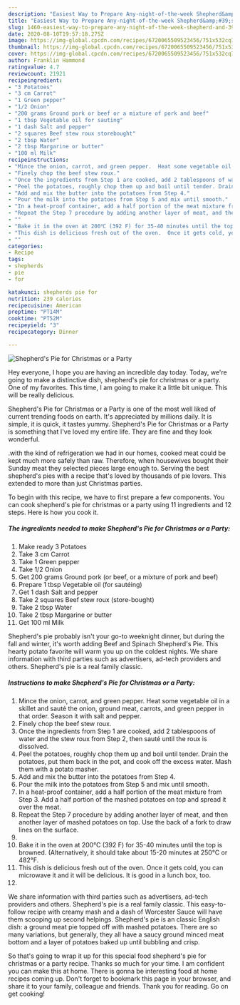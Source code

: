 ```yaml
---
description: "Easiest Way to Prepare Any-night-of-the-week Shepherd&amp;#39;s Pie for Christmas or a Party"
title: "Easiest Way to Prepare Any-night-of-the-week Shepherd&amp;#39;s Pie for Christmas or a Party"
slug: 1460-easiest-way-to-prepare-any-night-of-the-week-shepherd-and-39-s-pie-for-christmas-or-a-party
date: 2020-08-10T19:57:18.275Z
image: https://img-global.cpcdn.com/recipes/6720065509523456/751x532cq70/shepherds-pie-for-christmas-or-a-party-recipe-main-photo.jpg
thumbnail: https://img-global.cpcdn.com/recipes/6720065509523456/751x532cq70/shepherds-pie-for-christmas-or-a-party-recipe-main-photo.jpg
cover: https://img-global.cpcdn.com/recipes/6720065509523456/751x532cq70/shepherds-pie-for-christmas-or-a-party-recipe-main-photo.jpg
author: Franklin Hammond
ratingvalue: 4.7
reviewcount: 21921
recipeingredient:
- "3 Potatoes"
- "3 cm Carrot"
- "1 Green pepper"
- "1/2 Onion"
- "200 grams Ground pork or beef or a mixture of pork and beef"
- "1 tbsp Vegetable oil for sauting"
- "1 dash Salt and pepper"
- "2 squares Beef stew roux storebought"
- "2 tbsp Water"
- "2 tbsp Margarine or butter"
- "100 ml Milk"
recipeinstructions:
- "Mince the onion, carrot, and green pepper.  Heat some vegetable oil in a skillet and sauté the onion, ground meat, carrots, and green pepper in that order.  Season it with salt and pepper."
- "Finely chop the beef stew roux."
- "Once the ingredients from Step 1 are cooked, add 2 tablespoons of water and the stew roux from Step 2, then sauté until the roux is dissolved."
- "Peel the potatoes, roughly chop them up and boil until tender. Drain the potatoes, put them back in the pot, and cook off the excess water. Mash them with a potato masher."
- "Add and mix the butter into the potatoes from Step 4."
- "Pour the milk into the potatoes from Step 5 and mix until smooth."
- "In a heat-proof container, add a half portion of the meat mixture from Step 3. Add a half portion of the mashed potatoes on top and spread it over the meat."
- "Repeat the Step 7 procedure by adding another layer of meat, and then another layer of mashed potatoes on top. Use the back of a fork to draw lines on the surface."
- ""
- "Bake it in the oven at 200℃ (392 F) for 35-40 minutes until the top is browned. (Alternatively, it should take about 15-20 minutes at 250℃ or 482°F."
- "This dish is delicious fresh out of the oven.  Once it gets cold, you can microwave it and it will be delicious. It is good in a lunch box, too."
- ""
categories:
- Recipe
tags:
- shepherds
- pie
- for

katakunci: shepherds pie for 
nutrition: 239 calories
recipecuisine: American
preptime: "PT14M"
cooktime: "PT52M"
recipeyield: "3"
recipecategory: Dinner

---
```



![Shepherd&#39;s Pie for Christmas or a Party](https://img-global.cpcdn.com/recipes/6720065509523456/751x532cq70/shepherds-pie-for-christmas-or-a-party-recipe-main-photo.jpg)

Hey everyone, I hope you are having an incredible day today. Today, we're going to make a distinctive dish, shepherd&#39;s pie for christmas or a party. One of my favorites. This time, I am going to make it a little bit unique. This will be really delicious.

Shepherd&#39;s Pie for Christmas or a Party is one of the most well liked of current trending foods on earth. It's appreciated by millions daily. It is simple, it is quick, it tastes yummy. Shepherd&#39;s Pie for Christmas or a Party is something that I've loved my entire life. They are fine and they look wonderful.

.with the kind of refrigeration we had in our homes, cooked meat could be kept much more safely than raw. Therefore, when housewives bought their Sunday meat they selected pieces large enough to. Serving the best shepherd&#39;s pies with a recipe that&#39;s loved by thousands of pie lovers. This extended to more than just Christmas parties.


To begin with this recipe, we have to first prepare a few components. You can cook shepherd&#39;s pie for christmas or a party using 11 ingredients and 12 steps. Here is how you cook it.

<!--inarticleads1-->

##### The ingredients needed to make Shepherd&#39;s Pie for Christmas or a Party:

1. Make ready 3 Potatoes
1. Take 3 cm Carrot
1. Take 1 Green pepper
1. Take 1/2 Onion
1. Get 200 grams Ground pork (or beef, or a mixture of pork and beef)
1. Prepare 1 tbsp Vegetable oil (for sautéing)
1. Get 1 dash Salt and pepper
1. Take 2 squares Beef stew roux (store-bought)
1. Take 2 tbsp Water
1. Take 2 tbsp Margarine or butter
1. Get 100 ml Milk


Shepherd&#39;s pie probably isn&#39;t your go-to weeknight dinner, but during the fall and winter, it&#39;s worth adding Beef and Spinach Shepherd&#39;s Pie. This hearty potato favorite will warm you up on the coldest nights. We share information with third parties such as advertisers, ad-tech providers and others. Shepherd&#39;s pie is a real family classic. 

<!--inarticleads2-->

##### Instructions to make Shepherd&#39;s Pie for Christmas or a Party:

1. Mince the onion, carrot, and green pepper.  Heat some vegetable oil in a skillet and sauté the onion, ground meat, carrots, and green pepper in that order.  Season it with salt and pepper.
1. Finely chop the beef stew roux.
1. Once the ingredients from Step 1 are cooked, add 2 tablespoons of water and the stew roux from Step 2, then sauté until the roux is dissolved.
1. Peel the potatoes, roughly chop them up and boil until tender. Drain the potatoes, put them back in the pot, and cook off the excess water. Mash them with a potato masher.
1. Add and mix the butter into the potatoes from Step 4.
1. Pour the milk into the potatoes from Step 5 and mix until smooth.
1. In a heat-proof container, add a half portion of the meat mixture from Step 3. Add a half portion of the mashed potatoes on top and spread it over the meat.
1. Repeat the Step 7 procedure by adding another layer of meat, and then another layer of mashed potatoes on top. Use the back of a fork to draw lines on the surface.
1. 
1. Bake it in the oven at 200℃ (392 F) for 35-40 minutes until the top is browned. (Alternatively, it should take about 15-20 minutes at 250℃ or 482°F.
1. This dish is delicious fresh out of the oven.  Once it gets cold, you can microwave it and it will be delicious. It is good in a lunch box, too.
1. 


We share information with third parties such as advertisers, ad-tech providers and others. Shepherd&#39;s pie is a real family classic. This easy-to-follow recipe with creamy mash and a dash of Worcester Sauce will have them scooping up second helpings. Shepherd&#39;s pie is an classic English dish: a ground meat pie topped off with mashed potatoes. There are so many variations, but generally, they all have a saucy ground minced meat bottom and a layer of potatoes baked up until bubbling and crisp. 

So that's going to wrap it up for this special food shepherd&#39;s pie for christmas or a party recipe. Thanks so much for your time. I am confident you can make this at home. There is gonna be interesting food at home recipes coming up. Don't forget to bookmark this page in your browser, and share it to your family, colleague and friends. Thank you for reading. Go on get cooking!
